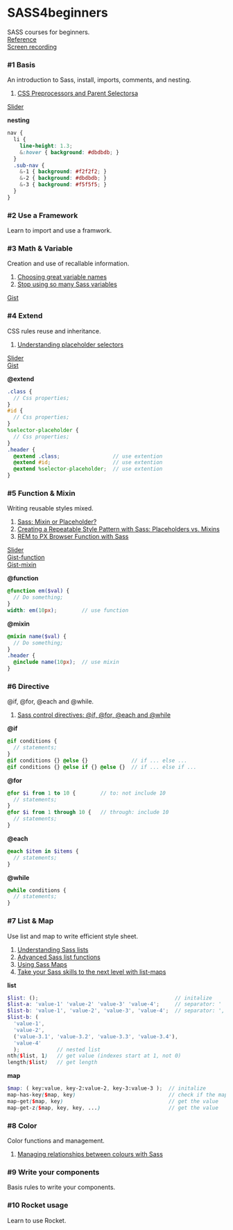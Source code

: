 # SASS4beginners
SASS courses for beginners.    
[Reference](https://github.com/ganlanyuan/SASS4beginners/blob/master/reference.md)   
[Screen recording](http://creatiointl.org/gallery/sass-video/)   

### #1 Basis
An introduction to Sass, install, imports, comments, and nesting.     
1. [CSS Preprocessors and Parent Selectorsa](http://davidwalsh.name/stylus-parent-selectors)   

[Slider](http://slides.com/ganlanyuan/deck/#/)

**nesting**
````scss
nav {
  li {
    line-height: 1.3;
    &:hover { background: #dbdbdb; }
  }
  .sub-nav {
    &-1 { background: #f2f2f2; }
    &-2 { background: #dbdbdb; }
    &-3 { background: #f5f5f5; }
  }
}
````

### #2 Use a Framework
Learn to import and use a framwork.   

### #3 Math & Variable
Creation and use of recallable information.  
1. [Choosing great variable names](http://thesassway.com/beginner/variable-naming)   
2. [Stop using so many Sass variables](http://bensmithett.com/stop-using-so-many-sass-variables/)   

[Gist](http://sassmeister.com/gist/7f5629c1214dea4cee75)

### #4 Extend
CSS rules reuse and inheritance.    
1. [Understanding placeholder selectors](http://thesassway.com/intermediate/understanding-placeholder-selectors)   

[Slider](http://slides.com/ganlanyuan/deck-1#/)   
[Gist](http://sassmeister.com/gist/d93b750bbc9641b5d382) 


**@extend**  
````scss
.class {
  // Css properties;
}
#id {
  // Css properties;
}
%selector-placeholder {
  // Css properties;
}
.header {
  @extend .class;                 // use extention
  @extend #id;                    // use extention
  @extend %selector-placeholder;  // use extention
}
````  

### #5 Function & Mixin
Writing reusable styles mixed.   
1. [Sass: Mixin or Placeholder?](http://www.sitepoint.com/sass-mixin-placeholder/)   
2. [Creating a Repeatable Style Pattern with Sass: Placeholders vs. Mixins](http://jdsteinbach.com/css/sass/creating-repeatable-style-pattern-sass-placeholders-vs-mixins/)   
3. [REM to PX Browser Function with Sass](http://davidwalsh.name/rem-px-browser-function-sass)   

[Slider](http://slides.com/ganlanyuan/deck-1-2#/)   
[Gist-function](http://sassmeister.com/gist/6aa491d689e90ae63bbb)   
[Gist-mixin](http://sassmeister.com/gist/b936f16cf1af9759411f)  

**@function** 
````scss
@function em($val) {
  // Do something;
}
width: em(10px);        // use function
````

**@mixin**  
````scss
@mixin name($val) {
  // Do something;
}
.header {
  @include name(10px);  // use mixin
}
````

### #6 Directive
@if, @for, @each and @while.    
1. [Sass control directives: @if, @for, @each and @while](http://thesassway.com/intermediate/if-for-each-while)   

**@if**    
````scss
@if conditions {
  // statements;
} 
@if conditions {} @else {}              // if ... else ...
@if conditions {} @else if {} @else {}  // if ... else if ...
````

**@for**
````scss
@for $i from 1 to 10 {        // to: not include 10
  // statements;
}
@for $i from 1 through 10 {   // through: include 10
  // statements;
}
````

**@each**
````scss
@each $item in $items {
  // statements;
}
````

**@while**
````scss
@while conditions {
  // statements;
}
````

### #7 List & Map
Use list and map to write efficient style sheet.  
1. [Understanding Sass lists](http://hugogiraudel.com/2013/07/15/understanding-sass-lists/)   
2. [Advanced Sass list functions](http://hugogiraudel.com/2013/08/08/advanced-sass-list-functions/)    
3. [Using Sass Maps](http://www.sitepoint.com/using-sass-maps/)    
4. [Take your Sass skills to the next level with list-maps](https://www.codefellows.org/blog/so-you-want-to-play-with-list-maps) 

**list** 
````scss
$list: ();                                            // initalize
$list-a: 'value-1' 'value-2' 'value-3' 'value-4';     // separator: ' '
$list-b: 'value-1', 'value-2', 'value-3', 'value-4';  // separator: ','
$list-b: (
  'value-1', 
  'value-2', 
  ('value-3.1', 'value-3.2', 'value-3.3', 'value-3.4'), 
  'value-4'
  );            // nested list
nth($list, 1)   // get value (indexes start at 1, not 0)
length($list)   // get length
````
**map**
````scss
$map: ( key:value, key-2:value-2, key-3:value-3 );  // initalize
map-has-key($map, key)                              // check if the map has the key
map-get($map, key)                                  // get the value
map-get-z($map, key, key, ...)                      // get the value
````

### #8 Color
Color functions and management.   
1. [Managing relationships between colours with Sass](http://maketea.co.uk/2014/07/21/managing-relationships-between-colours-with-sass.html)   

### #9 Write your components
Basis rules to write your components.   

### #10 Rocket usage
Learn to use Rocket.   
